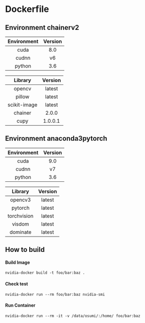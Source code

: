 # Dockerfile

## Environment chainerv2

| Environment   |  Version  |
|:-------------:|:---------:|
| cuda          | 8.0       |
| cudnn         | v6        |
| python        | 3.6       |

| Library       |  Version  |
|:-------------:|:---------:|
| opencv        | latest    |
| pillow        | latest    |
| scikit-image  | latest    |
| chainer       | 2.0.0     |
| cupy          | 1.0.0.1   |

## Environment anaconda3pytorch

| Environment   |  Version  |
|:-------------:|:---------:|
| cuda          | 9.0       |
| cudnn         | v7        |
| python        | 3.6       |

| Library       |  Version  |
|:-------------:|:---------:|
| opencv3       | latest    |
| pytorch       | latest    |
| torchvision   | latest    |
| visdom        | latest    |
| dominate      | latest    |


## How to build

#### Build Image
`nvidia-docker build -t foo/bar:baz .`
#### Check test
`nvidia-docker run --rm foo/bar:baz nvidia-smi`
#### Run Container
`nvidia-docker run --rm -it -v /data/osumi/:/home/ foo/bar:baz`


